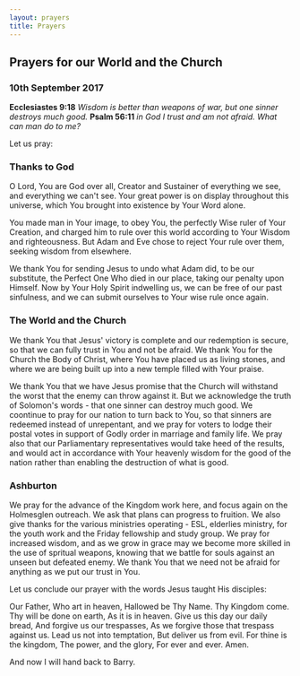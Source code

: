 ```yaml
---
layout: prayers
title: Prayers
---
```


## Prayers for our World and the Church 
### 10th September 2017

__Ecclesiastes 9:18__ _Wisdom is better than weapons of war, but one sinner destroys much good._
__Psalm 56:11__ _in God I trust and am not afraid. What can man do to me?_

Let us pray:
### Thanks to God
O Lord, You are God over all, Creator and Sustainer of everything we see, and everything we can't see. Your great power is on display throughout this universe, which You brought into existence by Your Word alone. 

You made man in Your image, to obey You, the perfectly Wise ruler of Your Creation, and charged him to rule over this world according to Your Wisdom and righteousness. But Adam and Eve chose to reject Your rule over them, seeking wisdom from elsewhere.

We thank You for sending Jesus to undo what Adam did, to be our substitute, the Perfect One Who died in our place, taking our penalty upon Himself. Now by Your Holy Spirit indwelling us, we can be free of our past sinfulness, and we can submit ourselves to Your wise rule once again.

### The World and the Church
We thank You that Jesus' victory is complete and our redemption is secure, so that we can fully trust in You and not be afraid. We thank You for the Church the Body of Christ, where You have placed us as living stones, and where we are being built up into a new temple filled with Your praise. 

We thank You that we have Jesus promise that the Church will withstand the worst that the enemy can throw against it. But we acknowledge the truth of Solomon's words - that one sinner can destroy much good. We coontinue to pray for our nation to turn back to You, so that sinners are redeemed instead of unrepentant, and we pray for voters to lodge their postal votes in support of Godly order in marriage and family life. We pray also that our Parliamentary representatives would take heed of the results, and would act in accordance with Your heavenly wisdom for the good of the nation rather than enabling the destruction of what is good.

### Ashburton
We pray for the advance of the Kingdom work here, and focus again on the Holmesglen outreach. We ask that plans can progress to fruition. We also give thanks for the various ministries operating - ESL, elderlies ministry, for the youth work and the Friday fellowship and study group. We pray for increased wisdom, and as we grow in grace may we become more skilled in the use of spritual weapons, knowing that we battle for souls against an unseen but defeated enemy. We thank You that we need not be afraid for anything as we put our trust in You. 

Let us conclude our prayer with the words Jesus taught His disciples:

Our Father, Who art in heaven,
Hallowed be Thy Name.
Thy Kingdom come. 
Thy will be done on earth, 
As it is in heaven.
Give us this day our daily bread,
And forgive us our trespasses,
As we forgive those that trespass against us. 
Lead us not into temptation, 
But deliver us from evil. 
For thine is the kingdom, 
The power, and the glory, 
For ever and ever. 
Amen.

And now I will hand back to Barry. 

